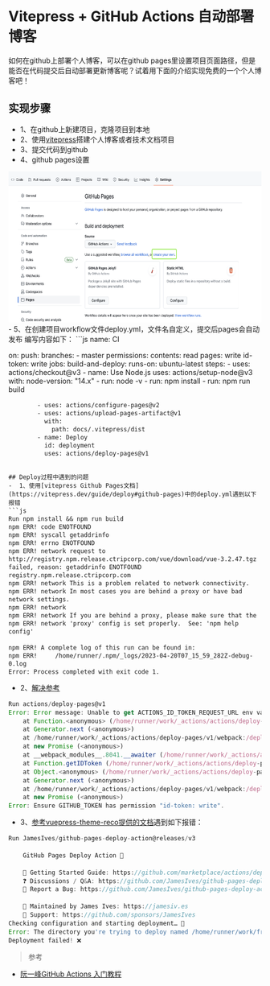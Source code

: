 # Vitepress + GitHub Actions 自动部署博客
如何在github上部署个人博客，可以在github pages里设置项目页面路径，但是能否在代码提交后自动部署更新博客呢？试着用下面的介绍实现免费的一个个人博客吧！
## 实现步骤
- 1、在github上新建项目，克隆项目到本地
- 2、使用[vitepress](https://vitepress.dev/guide/what-is-vitepress)搭建个人博客或者技术文档项目
- 3、提交代码到github
- 4、github pages设置
<img src="./imgs/pages.png" height="300px"/>
- 5、在创建项目workflow文件deploy.yml，文件名自定义，提交后pages会自动发布
编写内容如下：
```js
name: CI
 
on:
    push:
        branches:
            - master
permissions:
  contents: read
  pages: write
  id-token: write
jobs:
    build-and-deploy:
        runs-on: ubuntu-latest
        steps:
            - uses: actions/checkout@v3
            - name: Use Node.js
              uses: actions/setup-node@v3
              with:
                  node-version: "14.x"
            - run: node -v
            - run: npm install
            - run: npm run build
            
            - uses: actions/configure-pages@v2
            - uses: actions/upload-pages-artifact@v1
              with:
                path: docs/.vitepress/dist
            - name: Deploy
              id: deployment
              uses: actions/deploy-pages@v1
```

## Deploy过程中遇到的问题
-  1、使用[vitepress Github Pages文档](https://vitepress.dev/guide/deploy#github-pages)中的deploy.yml遇到以下报错
```js
Run npm install && npm run build
npm ERR! code ENOTFOUND
npm ERR! syscall getaddrinfo
npm ERR! errno ENOTFOUND
npm ERR! network request to http://registry.npm.release.ctripcorp.com/vue/download/vue-3.2.47.tgz failed, reason: getaddrinfo ENOTFOUND registry.npm.release.ctripcorp.com
npm ERR! network This is a problem related to network connectivity.
npm ERR! network In most cases you are behind a proxy or have bad network settings.
npm ERR! network 
npm ERR! network If you are behind a proxy, please make sure that the
npm ERR! network 'proxy' config is set properly.  See: 'npm help config'

npm ERR! A complete log of this run can be found in:
npm ERR!     /home/runner/.npm/_logs/2023-04-20T07_15_59_282Z-debug-0.log
Error: Process completed with exit code 1.
```

-  2、[解决参考](https://stackoverflow.com/questions/72504998/github-actions-unable-to-get-actions-id-token-request-url-env-variable)
```js
Run actions/deploy-pages@v1
Error: Error message: Unable to get ACTIONS_ID_TOKEN_REQUEST_URL env variable
    at Function.<anonymous> (/home/runner/work/_actions/actions/deploy-pages/v1/webpack:/deploy-pages/node_modules/@actions/core/lib/oidc-utils.js:71:1)
    at Generator.next (<anonymous>)
    at /home/runner/work/_actions/actions/deploy-pages/v1/webpack:/deploy-pages/node_modules/@actions/core/lib/oidc-utils.js:8:1
    at new Promise (<anonymous>)
    at __webpack_modules__.8041.__awaiter (/home/runner/work/_actions/actions/deploy-pages/v1/webpack:/deploy-pages/node_modules/@actions/core/lib/oidc-utils.js:4:1)
    at Function.getIDToken (/home/runner/work/_actions/actions/deploy-pages/v1/webpack:/deploy-pages/node_modules/@actions/core/lib/oidc-utils.js:57:1)
    at Object.<anonymous> (/home/runner/work/_actions/actions/deploy-pages/v1/webpack:/deploy-pages/node_modules/@actions/core/lib/core.js:315:1)
    at Generator.next (<anonymous>)
    at /home/runner/work/_actions/actions/deploy-pages/v1/webpack:/deploy-pages/node_modules/@actions/core/lib/core.js:27:1
    at new Promise (<anonymous>)
Error: Ensure GITHUB_TOKEN has permission "id-token: write".
```
- 3、[参考vuepress-theme-reco提供的文档](https://vuepress-theme-reco.recoluan.com/views/other/github-actions.html)遇到如下报错：
```js
Run JamesIves/github-pages-deploy-action@releases/v3

    GitHub Pages Deploy Action 🚀

    🚀 Getting Started Guide: https://github.com/marketplace/actions/deploy-to-github-pages
    ❓ Discussions / Q&A: https://github.com/JamesIves/github-pages-deploy-action/discussions
    🔧 Report a Bug: https://github.com/JamesIves/github-pages-deploy-action/issues

    📣 Maintained by James Ives: https://jamesiv.es
    💖 Support: https://github.com/sponsors/JamesIves
Checking configuration and starting deployment… 🚦
Error: The directory you're trying to deploy named /home/runner/work/front-note/front-note/docs/.vuepress/dist doesn't exist. Please double check the path and any prerequisite build scripts and try again. ❗
Deployment failed! ❌
```
> 参考
- [阮一峰GitHub Actions 入门教程](https://www.ruanyifeng.com/blog/2019/09/getting-started-with-github-actions.html)